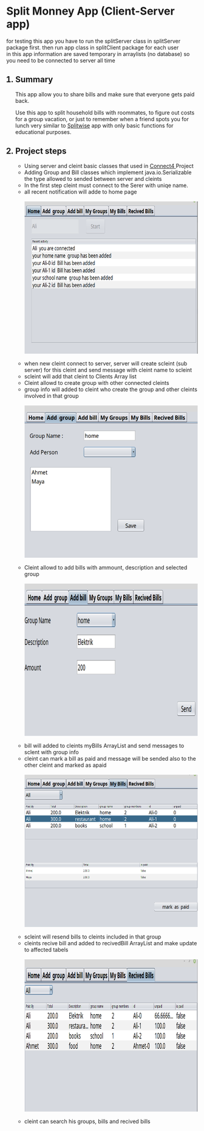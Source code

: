 
<html>
<head>
</head>
<body>
        <h1> Split Monney App (Client-Server app) </h1>
        
<p>for testing this app  you have to run the splitServer class in splitServer package first.  then run app class  in splitClient package for each user<br>
        in this app information are saved temporary in arraylists (no database) so you need to 
        be connected to server all time   </p>
        <ol>
              <h2><li > Summary</li></h2>

 <p>
This app allow you to share bills  and make sure that everyone gets paid back.

Use this app to split household bills with roommates, to figure out costs for a group vacation, or just to remember when a friend spots you for lunch
                        very similar to  <a href="https://play.google.com/store/apps/details?id=com.Splitwise.SplitwiseMobile&hl=en">Splitwise</a>
                        app with only basic functions for educational purposes.

 </p>

<h2><li > Project steps </li></h2>

<ul> 

 <li> Using server and cleint basic classes that used in 
                            <a href="https://maya-karahbala.github.io/Connect4/"> Connect4 </a> Project
                    </li>
                        <li> Adding Group and Bill classes which implement java.io.Serializable the type allowed to sended between server and cleints</li>
                        <li> In the first step cleint must connect to the Serer with uniqe name.</li>
                        <li> all recent notification will adde to home page</li><br>
                        <img align="center" width="500" height="400" src="/Pictures/Avtivitys.png"><br><br>
                        <li> when new cleint connect to server, server will create 
                    scleint (sub server) for this cleint and send message with cleint name to scleint</li>
                        <li> scleint will add that cleint to Clients Array list </li>
                                <li>
                                Cleint allowd to create group with other connected cleints </li>
                                <li> group info will added to cleint who create the group and other cleints involved in that group</li>
                    <br>
                        <img align="center" width="500" height="400" src="/Pictures/addGroup.png"><br><br>
                               

 <li> 
                                 Cleint allowd to add bills with ammount, description and selected 
                            group
                                </li>

<br>
                        <img align="center" width="500" height="400" src="/Pictures/AddBill.png"><br><br>
 <li> bill will added to cleints myBills ArrayList and send messages to sclent with group info

  </li>
                                 <li> cleint can mark a bill as paid and message will be sended also to the other cleint and marked as apaid</li>  
                    <br>
                        <img align="center" width="500" height="400" src="/Pictures/MyBills.png"><br><br>

 <li>  scleint will resend bills to cleints included in that group</li>

 <li>cleints recive bill and added to recivedBill
                                    ArrayList and make update to affected tabels</li>
                          
 <br>
                        <img align="center" width="500" height="400" src="/Pictures/recivedBills.png"><br><br> 

 <li> cleint can search  his groups, bills and recived bills</li>

                       
                        
                    

 </ul>

</ol>

        

</body>

        

</html>

